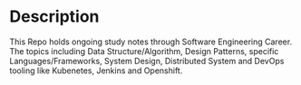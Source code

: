 # Description
This Repo holds ongoing study notes through Software Engineering Career. The topics including Data Structure/Algorithm, Design Patterns, specific Languages/Frameworks, System Design, Distributed System and DevOps tooling like Kubenetes, Jenkins and Openshift.
